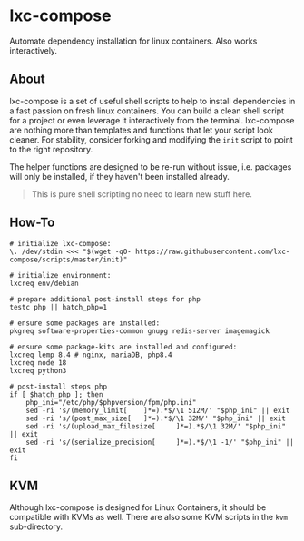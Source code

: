 # lxc-compose

Automate dependency installation for linux containers. Also works interactively.

## About

lxc-compose is a set of useful shell scripts to help to install dependencies in a fast passion on fresh linux containers. You can build a clean shell script for a project or even leverage it interactively from the terminal. lxc-compose are nothing more than templates and functions that let your script look cleaner. For stability, consider forking and modifying the `init` script to point to the right repository.

The helper functions are designed to be re-run without issue, i.e. packages will only be installed, if they haven't been installed already.

> This is pure shell scripting no need to learn new stuff here.

## How-To

```
# initialize lxc-compose:
\. /dev/stdin <<< "$(wget -qO- https://raw.githubusercontent.com/lxc-compose/scripts/master/init)"

# initialize environment:
lxcreq env/debian

# prepare additional post-install steps for php
testc php || hatch_php=1

# ensure some packages are installed:
pkgreq software-properties-common gnupg redis-server imagemagick

# ensure some package-kits are installed and configured:
lxcreq lemp 8.4 # nginx, mariaDB, php8.4
lxcreq node 18
lxcreq python3

# post-install steps php
if [ $hatch_php ]; then
	php_ini="/etc/php/$phpversion/fpm/php.ini"
	sed -ri 's/(memory_limit[	 ]*=).*$/\1 512M/' "$php_ini" || exit
	sed -ri 's/(post_max_size[	 ]*=).*$/\1 32M/' "$php_ini" || exit
	sed -ri 's/(upload_max_filesize[	 ]*=).*$/\1 32M/' "$php_ini" || exit
	sed -ri 's/(serialize_precision[	 ]*=).*$/\1 -1/' "$php_ini" || exit
fi
```

## KVM

Although lxc-compose is designed for Linux Containers, it should be compatible with KVMs as well. There are also some KVM scripts in the `kvm` sub-directory.

